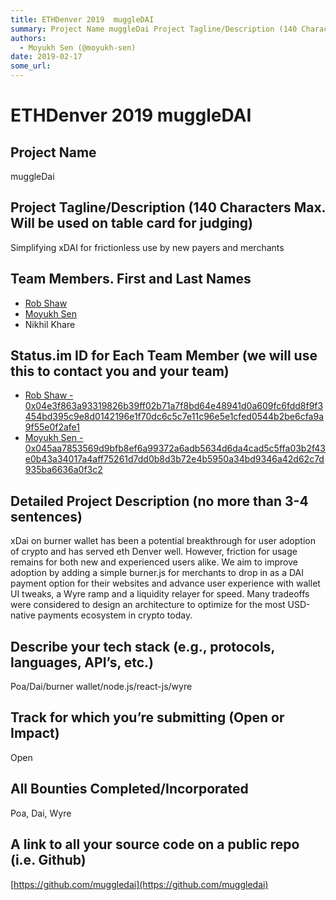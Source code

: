 ```yaml
---
title: ETHDenver 2019  muggleDAI
summary: Project Name muggleDai Project Tagline/Description (140 Characters Max. Will be used on table card for judging) Simplifying xDAI for frictionless use by new payers and merchants Team Members. First and Last Names Rob Shaw Moyukh Sen Nikhil Khare Status.im ID for Each Team Member (we will use this to contact you and your team) Rob Shaw - 0x04e3f863a93319826b39ff02b71a7f8bd64e48941d0a609fc6fdd8f9f3454bd395c9e8d0142196e1f70dc6c5c7e11c96e5e1cfed0544b2be6cfa9a9f55e0f2afe1 Moyukh Sen - 0x045aa7853569d
authors:
  - Moyukh Sen (@moyukh-sen)
date: 2019-02-17
some_url: 
---
```


# ETHDenver 2019  muggleDAI



## Project Name
muggleDai

## Project Tagline/Description (140 Characters Max. Will be used on table card for judging)
Simplifying xDAI for frictionless use by new payers and merchants

## Team Members. First and Last Names
- [Rob Shaw](https://get.status.im/user/0x04e3f863a93319826b39ff02b71a7f8bd64e48941d0a609fc6fdd8f9f3454bd395c9e8d0142196e1f70dc6c5c7e11c96e5e1cfed0544b2be6cfa9a9f55e0f2afe1)
- [Moyukh Sen](https://get.status.im/user/0x045aa7853569d9bfb8ef6a99372a6adb5634d6da4cad5c5ffa03b2f43e0b43a34017a4aff75261d7dd0b8d3b72e4b5950a34bd9346a42d62c7d935ba6636a0f3c2)
- Nikhil Khare

## Status.im ID for Each Team Member (we will use this to contact you and your team)

- [Rob Shaw - 0x04e3f863a93319826b39ff02b71a7f8bd64e48941d0a609fc6fdd8f9f3454bd395c9e8d0142196e1f70dc6c5c7e11c96e5e1cfed0544b2be6cfa9a9f55e0f2afe1](https://get.status.im/user/0x04e3f863a93319826b39ff02b71a7f8bd64e48941d0a609fc6fdd8f9f3454bd395c9e8d0142196e1f70dc6c5c7e11c96e5e1cfed0544b2be6cfa9a9f55e0f2afe1)
- [Moyukh Sen - 0x045aa7853569d9bfb8ef6a99372a6adb5634d6da4cad5c5ffa03b2f43e0b43a34017a4aff75261d7dd0b8d3b72e4b5950a34bd9346a42d62c7d935ba6636a0f3c2](https://get.status.im/user/0x045aa7853569d9bfb8ef6a99372a6adb5634d6da4cad5c5ffa03b2f43e0b43a34017a4aff75261d7dd0b8d3b72e4b5950a34bd9346a42d62c7d935ba6636a0f3c2)

## Detailed Project Description (no more than 3-4 sentences)
xDai on burner wallet has been a potential breakthrough for user adoption of crypto and has served eth Denver well.  However, friction for usage remains for both new and experienced users alike.  We aim to improve adoption by adding a simple burner.js for merchants to drop in as a DAI payment option for their websites and advance user experience with wallet UI tweaks, a Wyre ramp and a liquidity relayer for speed.  Many tradeoffs were considered to design an architecture to optimize for the most USD-native payments ecosystem in crypto today.

## Describe your tech stack (e.g., protocols, languages, API’s, etc.)
Poa/Dai/burner wallet/node.js/react-js/wyre

## Track for which you’re submitting (Open or Impact)
Open

## All Bounties Completed/Incorporated
Poa, Dai, Wyre

## A link to all your source code on a public repo (i.e. Github)

[https://github.com/muggledai](https://github.com/muggledai)


